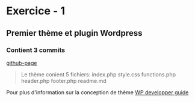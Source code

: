 # Exercice - 1
## Premier thème et plugin  Wordpress
### Contient 3 commits

[github-page](https://e2194579.github.io/31w-ext1/) 
> Le thème conient 5 fichiers:
index.php
style.css
functions.php
header.php
footer.php
readme.md

Pour plus d'information sur la conception de thème
[WP developper guide](https://developper.wordpress.org/theme)